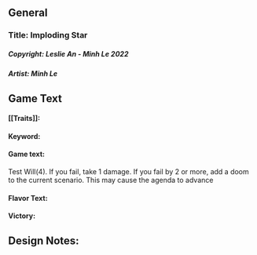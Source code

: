 ## General
### Title: Imploding Star
##### Copyright: Leslie An - Minh Le 2022
##### Artist: Minh Le
## Game Text
#### [[Traits]]: 
#### Keyword: 
#### Game text: 
Test Will(4). If you fail, take 1 damage. If you fail by 2 or more, add a doom to the current scenario. This may cause the agenda to advance

#### Flavor Text: 

#### Victory: 


## Design Notes: 